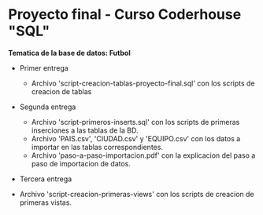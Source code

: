 # Proyecto final - Curso Coderhouse "SQL"

 **Tematica de la base de datos: Futbol**


* Primer entrega 

  - Archivo 'script-creacion-tablas-proyecto-final.sql' con los scripts de creacion de tablas

* Segunda entrega

  - Archivo 'script-primeros-inserts.sql' con los scripts de primeras inserciones a las tablas de la BD. <br>
  - Archivo 'PAIS.csv', 'CIUDAD.csv' y 'EQUIPO.csv' con los datos a importar en las tablas correspondientes. <br>
  - Archivo 'paso-a-paso-importacion.pdf' con la explicacion del paso a paso de importacion de datos.

* Tercera entrega

- Archivo 'script-creacion-primeras-views' con los scripts de creacion de primeras vistas. 

